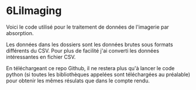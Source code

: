 # 6LiImaging

Voici le code utilisé pour le traitement de données de l'imagerie par absorption. 

Les données dans les dossiers sont les données brutes sous formats différents du CSV. Pour plus de facilité j'ai converti les données intéressantes en fichier CSV.

En téléchargeant ce repo Github, il ne restera plus qu'à lancer le code python (si toutes les bibliothèques appelées sont téléchargées au préalable) pour obtenir les mêmes résulats que dans le compte rendu.









